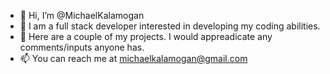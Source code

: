 - 👋 Hi, I’m @MichaelKalamogan
- 👀 I am a full stack developer interested in developing my coding abilities.
- 🌱 Here are a couple of my projects. I would appreadicate any comments/inputs anyone has.
- 📫 You can reach me at michaelkalamogan@gmail.com

<!---
MichaelKalamogan/MichaelKalamogan is a ✨ special ✨ repository because its `README.md` (this file) appears on your GitHub profile.
You can click the Preview link to take a look at your changes.
--->

